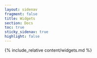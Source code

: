 ```yaml
---
layout: sidenav
fragment: false
title: Widgets
section: Docs
toc: true
sticky_sidenav: true
highlight: false
---
```


{% include_relative content/widgets.md %}
